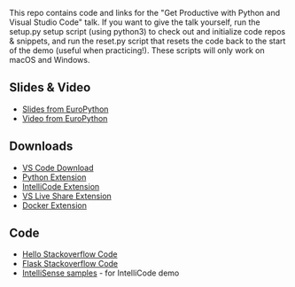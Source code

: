 This repo contains code and links for the "Get Productive with Python and Visual Studio Code" talk. If you want to give the talk yourself, run the setup.py setup script (using python3) to check out and initialize code repos & snippets, and run the reset.py script that resets the code back to the start of the demo (useful when practicing!). These scripts will only work on macOS and Windows.

## Slides & Video
- [Slides from EuroPython](https://1drv.ms/p/s!Ak85dR9Am4LtgifB8Bh9PDj1h_zX)
- [Video from EuroPython](https://www.youtube.com/watch?v=6YLMWU-5H9o)

## Downloads
- [VS Code Download](https://code.visualstudio.com)
- [Python Extension](https://marketplace.visualstudio.com/items?itemName=ms-python.python)
- [IntelliCode Extension](https://marketplace.visualstudio.com/items?itemName=VisualStudioExptTeam.vscodeintellicode)
- [VS Live Share Extension](https://marketplace.visualstudio.com/items?itemName=MS-vsliveshare.vsliveshare)
- [Docker Extension](https://marketplace.visualstudio.com/items?itemName=PeterJausovec.vscode-docker)

## Code
- [Hello Stackoverflow Code](https://github.com/qubitron/hello-stackoverflow)
- [Flask Stackoverflow Code](https://github.com/qubitron/stackoverflow-flask)
- [IntelliSense samples](https://github.com/qubitron/intellisense-samples) - for IntelliCode demo

